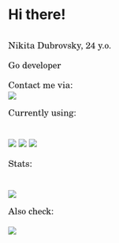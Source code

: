 # Hi there!
<div style="font-size: large;font-family: C059,serif;">
<div id="header">
    <img src="https://komarev.com/ghpvc/?username=nikwo&style=flat-square&color=blue" alt=""/>
    <p>Nikita Dubrovsky, 24 y.o.</p>
    <p>Go developer</p>
</div>
<div id="badges">Contact me via:
    <br>
    <a href="https://t.me/HuKuTa1337">
        <img src="https://img.shields.io/badge/Telegram-2CA5E0?style=for-the-badge&logo=telegram&logoColor=white">
    </a>
</div>
<div id="skills">
    <p>Currently using:</p>
    <br>
    <img src="https://img.shields.io/badge/C%2B%2B-00599C?style=for-the-badge&logo=c%2B%2B&logoColor=white">
    <img src="https://img.shields.io/badge/Go-00ADD8?style=for-the-badge&logo=go&logoColor=white">
    <img src="https://img.shields.io/badge/PostgreSQL-316192?style=for-the-badge&logo=postgresql&logoColor=white">
    <p>Stats:</p>
    <br>
    <img src="https://github-readme-stats.vercel.app/api?username=nikwo&theme=blue-green">
</div>
<div id="ext">
    <p>Also check: </p><a href="https://github.com/BadPlan">
        <img src="https://img.shields.io/badge/GitHub-100000?style=for-the-badge&logo=github&logoColor=white">
    </a>
</div>
</div>
